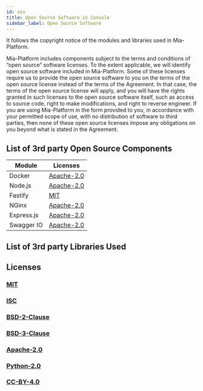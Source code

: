 ```yaml
---
id: oss
title: Open Source Software in Console
sidebar_label: Open Source Software
---
```

It follows the copyright notice of the modules and libraries used in Mia-Platform.

Mia-Platform includes components subject to the terms and conditions of “open source” software licenses. To the extent applicable, we will identify open source software included in Mia-Platform. Some of these licenses require us to provide the open source software to you on the terms of the open source license instead of the terms of the Agreement. In that case, the terms of the open source license will apply, and you will have the rights granted in such licenses to the open source software itself, such as access to source code, right to make modifications, and right to reverse engineer. If you are using Mia-Platform in the form provided to you, in accordance with your permitted scope of use, with no distribution of software to third parties, then none of these open source licenses impose any obligations on you beyond what is stated in the Agreement.

## List of 3rd party Open Source Components

| Module        | Licenses                               |
|-----------------------|----------------------------------------|
| Docker                | [Apache-2.0](./licenses/apache-2.0.md) |
| Node.js               | [Apache-2.0](./licenses/apache-2.0.md) |
| Fastify               | [MIT](./licenses/mit.md)               |
| NGinx                 | [Apache-2.0](./licenses/apache-2.0.md) |
| Express.js            | [Apache-2.0](./licenses/apache-2.0.md) |
| Swagger IO            | [Apache-2.0](./licenses/apache-2.0.md) |

## List of 3rd party Libraries Used
## Licenses

### [MIT](./licenses/mit.md)

### [ISC](./licenses/isc.md)  

### [BSD-2-Clause](./licenses/bsd-2-clause) 

### [BSD-3-Clause](./licenses/bsd-3-clause) 

### [Apache-2.0](./licenses/apache-2.0) 

### [Python-2.0](./licenses/python-2.0)

### [CC-BY-4.0](./licenses/cc-by-4.0.md)

